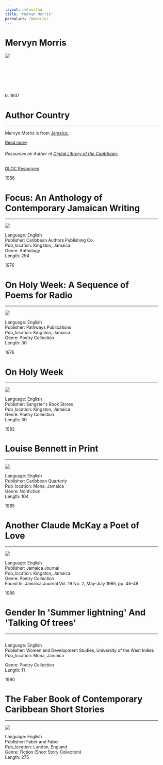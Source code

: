 ```yaml
---
layout: defaultau
title: "Mervyn Morris"
permalink: /mmorris/
---
```

<!-- partial:index.partial.html -->
<div class="content">
    <h1>Mervyn Morris</h1>
    <div class="quote">
        <div><img src="https://s1.stabroeknews.com/images/2020/01/Mervyn-Morris.jpg" class="logo"></div>
    </div>
    <div class="timeline">
        <div style="padding-bottom:100px;"></div>
        <div class="block">
            <div class="date right"><p class="right">b. 1937</p></div>
            <div class="dot"></div>
            <div class="left first">
            <div class="author_country">
                <h1>Author Country</h1><hr>
            <div class="aclocation"><p>Mervyn Morris is from <a href="{{ site.baseurl }}/4"> Jamaica.</a></p></div>
                <div class="acreadmore"><a href="https://en.wikipedia.org/wiki/Mervyn_Morris" target="_blank">Read more</a></div>
                <div class="aclocation">  <h6>Resources on Author at <a href="https://dloc.com" target="_blank">Digital Library of the Caribbean:</a></h6></div>
              <div class="dlocresources"><a href="{{ site.baseurl }}/mmorris_dloc" target="_blank">DLOC Resources</a></div>
            </div>
            </div>
        </div>
<div class="block">
            <div class="date left"><p class="left">1956</p></div>
            <div class="dot"></div>
            <div class="right hide">
                <h1>Focus: An Anthology of Contemporary Jamaican Writing</h1><hr>
                <p><img src="https://pictures.abebooks.com/inventory/md/md30474909095.jpg"></p>
                <p>Language: English<br/>
                Publisher: Caribbean Authors Publishing Co.<br/>
                Pub_location: Kingston, Jamaica<br/>
                Genre: Anthology<br/>
                Length: 294</p>
            </div>
        </div>
<div class="block">
            <div class="date right"><p class="right">1976</p></div>
            <div class="dot"></div>
            <div class="left hide">
                <h1>On Holy Week: A Sequence of Poems for Radio</h1><hr>
                <p><img src="https://books.google.dm/books/content?id=BDtbAAAAMAAJ&printsec=frontcover&img=1&zoom=1&imgtk=AFLRE73Q5RQVYBCx9G6aHiP4XkYDAt-mFyLvIlLSg8TzdwawE81BDZGiwtBRqccZEl8JNvNajrBvSbXCfwQM54xCPWrwj5vc8znOyptfoJ80CoBjkAtzNm-H_4nKRrw7atskeaDh5aC4"></p>
                <p>Language: English<br/>
                Publisher: Pathways Publications<br/>
                Pub_location: Kingston, Jamaica<br/>
                Genre: Poetry Collection<br/>
                Length: 30</p>
            </div>
        </div>      
<div class="block">
            <div class="date left"><p class="left">1976</p></div>
            <div class="dot"></div>
            <div class="right hide">
                <h1>On Holy Week</h1><hr>
                <p><img src="https://jamaica-gleaner.com/sites/default/files/media/article_images/2022/04/17/1723188/6236674.jpg"></p>
                <p>Language: English<br/>
                Publisher: Sangster's Book Stores<br/>
                Pub_location: Kingston, Jamaica<br/>
                Genre: Poetry Collection<br/>
                Length: 30</p>
            </div>
        </div>
        <div class="block">
            <div class="date right"><p class="right">1982</p></div>
            <div class="dot"></div>
            <div class="left hide">
                <h1>Louise Bennett in Print</h1><hr>
                <p><img src="https://m.media-amazon.com/images/I/51Aj5uR-rRL._SX322_BO1,204,203,200_.jpg"></p>
                <p>Language: English<br/>
                Publisher: Caribbean Quarterly<br/>
                Pub_location: Mona, Jamaica<br/>
                Genre: Nonfiction<br/>
                Length: 104</p>
            </div>
        </div>
        <div class="block">
            <div class="date left"><p class="left">1985</p></div>
            <div class="dot"></div>
            <div class="right hide">
                <h1>Another Claude McKay a Poet of Love</h1><hr>
                <p><img src="https://cdn.vectorstock.com/i/preview-1x/48/06/image-preview-icon-picture-placeholder-vector-31284806.jpg"></p>
                <p>Language: English<br/>
                Publisher: Jamaica Journal<br/>
                Pub_location: Kingston, Jamaica<br/>
	    Genre: Poetry Collection<br/>
                Found In: Jamaica Journal Vol. 19 No. 2, May-July 1986, pp. 46-48</p>
            </div>
        </div>
        <div class="block">
            <div class="date right"><p class="right">1988</p></div>
            <div class="dot"></div>
            <div class="left hide">
                <h1>Gender In 'Summer lightning' And 'Talking Of trees'</h1><hr>
                <p><img src=""></p>
                <p>Language: English<br/>
                Publisher: Women and Development Studies, University of the West Indies<br/>
                Pub_location: Mona, Jamaica<br/></p>
	    Genre: Poetry Collection<br/>
                Length: 11</p>
            </div>
        </div>
        <div class="block">
            <div class="date left"><p class="left">1990</p></div>
            <div class="dot"></div>
            <div class="right hide">
                <h1>The Faber Book of Contemporary Caribbean Short Stories</h1><hr>
                <p><img src="https://m.media-amazon.com/images/I/41PsvhlSkdL._SX351_BO1,204,203,200_.jpg"></p>
                <p>Language: English<br/>
                Publisher: Faber and Faber<br/>
                Pub_location: London, England<br/>
                Genre: Fiction (Short Story Collection)<br/>
                Length: 275</p>
            </div>
        </div>
        </div>
        </div>
  <!-- partial -->
<script src='https://cdnjs.cloudflare.com/ajax/libs/jquery/3.1.1/jquery.min.js'></script><script  src="{{ site.baseurl }}/assets/js/authorscript.js"></script>